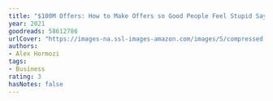 ```yaml
---
title: "$100M Offers: How to Make Offers so Good People Feel Stupid Saying No"
year: 2021
goodreads: 58612786
urlCover: "https://images-na.ssl-images-amazon.com/images/S/compressed.photo.goodreads.com/books/1627034891i/58612786.jpg"
authors:
- Alex Hormozi
tags:
- Business
rating: 3
hasNotes: false
---
```


